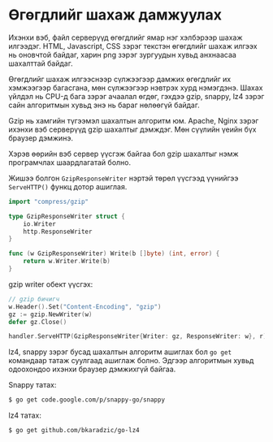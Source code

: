 # Өгөгдлийг шахаж дамжуулах

Ихэнхи вэб, файл серверүүд өгөгдлийг ямар нэг хэлбэрээр шахаж илгээдэг. HTML, Javascript, CSS зэрэг текстэн өгөгдлийг шахаж илгээх нь оновчтой байдаг, харин png зэрэг зургуудын хувьд анхнаасаа шахалттай байдаг.

Өгөгдлийг шахаж илгээснээр сүлжээгээр дамжих өгөгдлийг их хэмжээгээр багасгана, мөн сүлжээгээр нэвтрэх хурд нэмэгдэнэ. Шахах үйлдэл нь CPU-д бага зэрэг ачаалал өгдөг, гэхдээ gzip, snappy, lz4 зэрэг сайн алгоритмын хувьд энэ нь бараг нөлөөгүй байдаг.

Gzip нь хамгийн түгээмэл шахалтын алгоритм юм. Apache, Nginx зэрэг ихэнхи вэб серверүүд gzip шахалтыг дэмждэг. Мөн сүүлийн үеийн бүх браузер дэмжинэ.

Хэрэв өөрийн вэб сервер үүсгэж байгаа бол gzip шахалтыг нэмж програмчлах шаардлагатай болно.

Жишээ болгон `GzipResponseWriter` нэртэй төрөл үүсгээд үүнийгээ `ServeHTTP()` функц дотор ашиглая.

```go
import "compress/gzip"

type GzipResponseWriter struct {
	io.Writer
	http.ResponseWriter
}

func (w GzipResponseWriter) Write(b []byte) (int, error) {
	return w.Writer.Write(b)
}
```

gzip writer обект үүсгэх:

```go
// gzip бичигч
w.Header().Set("Content-Encoding", "gzip")
gz := gzip.NewWriter(w)
defer gz.Close()

handler.ServeHTTP(GzipResponseWriter{Writer: gz, ResponseWriter: w}, r)
```

lz4, snappy зэрэг бусад шахалтын алгоритм ашиглах бол `go get` командаар татаж суулгаад ашиглаж болно. Эдгээр алгоритмын хувьд одоохондоо ихэнхи браузер дэмжихгүй байгаа.

Snappy татах:

```sh
$ go get code.google.com/p/snappy-go/snappy
```

lz4 татах:

```sh
$ go get github.com/bkaradzic/go-lz4
```
